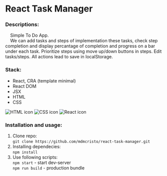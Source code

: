 # React Task Manager

### Descriptions: ###  
&nbsp;&nbsp;&nbsp;&nbsp;Simple To Do App.  
&nbsp;&nbsp;&nbsp;&nbsp;We can add tasks and steps of implementation these tasks, check step completion and display percantage of completion and progress on a bar under each task. Prioritize steps using move up/down buttons in steps. Edit tasks/steps. All actions lead to save in localStorage.  
 
### Stack: ###  
* React, CRA (template minimal)    
* React DOM  
* JSX  
* HTML  
* CSS

![HTML icon](https://img.icons8.com/fluency/48/html-5.png)
![CSS icon](https://img.icons8.com/color/48/css3.png)
![React icon](https://img.icons8.com/external-tal-revivo-color-tal-revivo/48/external-react-a-javascript-library-for-building-user-interfaces-logo-color-tal-revivo.png)
 
### Installation and usage: ###  
 
1. Clone repo:  
    `git clone https://github.com/mdmcristo/react-task-manager.git`  
2. Installing dependecies:  
    `npm install`  
3. Use following scripts:  
    `npm start` - start dev-server  
    `npm run build` - production bundle
